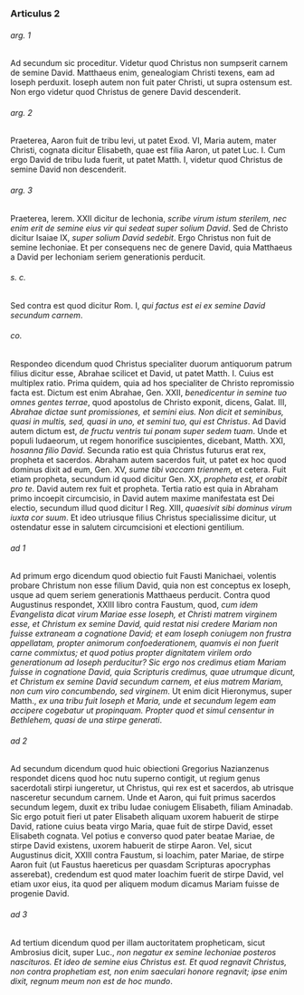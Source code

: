 ### Articulus 2

###### arg. 1
Ad secundum sic proceditur. Videtur quod Christus non sumpserit carnem de semine David. Matthaeus enim, genealogiam Christi texens, eam ad Ioseph perduxit. Ioseph autem non fuit pater Christi, ut supra ostensum est. Non ergo videtur quod Christus de genere David descenderit.

###### arg. 2
Praeterea, Aaron fuit de tribu levi, ut patet Exod. VI, Maria autem, mater Christi, cognata dicitur Elisabeth, quae est filia Aaron, ut patet Luc. I. Cum ergo David de tribu Iuda fuerit, ut patet Matth. I, videtur quod Christus de semine David non descenderit.

###### arg. 3
Praeterea, Ierem. XXII dicitur de Iechonia, *scribe virum istum sterilem, nec enim erit de semine eius vir qui sedeat super solium David*. Sed de Christo dicitur Isaiae IX, *super solium David sedebit*. Ergo Christus non fuit de semine Iechoniae. Et per consequens nec de genere David, quia Matthaeus a David per Iechoniam seriem generationis perducit.

###### s. c.
Sed contra est quod dicitur Rom. I, *qui factus est ei ex semine David secundum carnem*.

###### co.
Respondeo dicendum quod Christus specialiter duorum antiquorum patrum filius dicitur esse, Abrahae scilicet et David, ut patet Matth. I. Cuius est multiplex ratio. Prima quidem, quia ad hos specialiter de Christo repromissio facta est. Dictum est enim Abrahae, Gen. XXII, *benedicentur in semine tuo omnes gentes terrae*, quod apostolus de Christo exponit, dicens, Galat. III, *Abrahae dictae sunt promissiones, et semini eius. Non dicit et seminibus, quasi in multis, sed, quasi in uno, et semini tuo, qui est Christus*. Ad David autem dictum est, *de fructu ventris tui ponam super sedem tuam*. Unde et populi Iudaeorum, ut regem honorifice suscipientes, dicebant, Matth. XXI, *hosanna filio David*. Secunda ratio est quia Christus futurus erat rex, propheta et sacerdos. Abraham autem sacerdos fuit, ut patet ex hoc quod dominus dixit ad eum, Gen. XV, *sume tibi vaccam triennem,* et cetera. Fuit etiam propheta, secundum id quod dicitur Gen. XX, *propheta est, et orabit pro te*. David autem rex fuit et propheta. Tertia ratio est quia in Abraham primo incoepit circumcisio, in David autem maxime manifestata est Dei electio, secundum illud quod dicitur I Reg. XIII, *quaesivit sibi dominus virum iuxta cor suum*. Et ideo utriusque filius Christus specialissime dicitur, ut ostendatur esse in salutem circumcisioni et electioni gentilium.

###### ad 1
Ad primum ergo dicendum quod obiectio fuit Fausti Manichaei, volentis probare Christum non esse filium David, quia non est conceptus ex Ioseph, usque ad quem seriem generationis Matthaeus perducit. Contra quod Augustinus respondet, XXIII libro contra Faustum, quod, *cum idem Evangelista dicat virum Mariae esse Ioseph, et Christi matrem virginem esse, et Christum ex semine David, quid restat nisi credere Mariam non fuisse extraneam a cognatione David; et eam Ioseph coniugem non frustra appellatam, propter animorum confoederationem, quamvis ei non fuerit carne commixtus; et quod potius propter dignitatem virilem ordo generationum ad Ioseph perducitur? Sic ergo nos credimus etiam Mariam fuisse in cognatione David, quia Scripturis credimus, quae utrumque dicunt, et Christum ex semine David secundum carnem, et eius matrem Mariam, non cum viro concumbendo, sed virginem*. Ut enim dicit Hieronymus, super Matth., *ex una tribu fuit Ioseph et Maria, unde et secundum legem eam accipere cogebatur ut propinquam. Propter quod et simul censentur in Bethlehem, quasi de una stirpe generati*.

###### ad 2
Ad secundum dicendum quod huic obiectioni Gregorius Nazianzenus respondet dicens quod hoc nutu superno contigit, ut regium genus sacerdotali stirpi iungeretur, ut Christus, qui rex est et sacerdos, ab utrisque nasceretur secundum carnem. Unde et Aaron, qui fuit primus sacerdos secundum legem, duxit ex tribu Iudae coniugem Elisabeth, filiam Aminadab. Sic ergo potuit fieri ut pater Elisabeth aliquam uxorem habuerit de stirpe David, ratione cuius beata virgo Maria, quae fuit de stirpe David, esset Elisabeth cognata. Vel potius e converso quod pater beatae Mariae, de stirpe David existens, uxorem habuerit de stirpe Aaron. Vel, sicut Augustinus dicit, XXIII contra Faustum, si Ioachim, pater Mariae, de stirpe Aaron fuit (ut Faustus haereticus per quasdam Scripturas apocryphas asserebat), credendum est quod mater Ioachim fuerit de stirpe David, vel etiam uxor eius, ita quod per aliquem modum dicamus Mariam fuisse de progenie David.

###### ad 3
Ad tertium dicendum quod per illam auctoritatem propheticam, sicut Ambrosius dicit, super Luc., *non negatur ex semine Iechoniae posteros nascituros. Et ideo de semine eius Christus est. Et quod regnavit Christus, non contra prophetiam est, non enim saeculari honore regnavit; ipse enim dixit, regnum meum non est de hoc mundo*.

